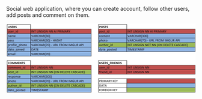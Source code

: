 Social web application, where you can create account, follow other users, add posts and comment on them.

![](images/Postyman_DB.jpg)